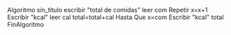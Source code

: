 Algoritmo sin_titulo
	escribir "total de comidas"
	leer com 
	Repetir
		x=x+1
		Escribir "kcal"
		leer cal
		total=total+cal
	Hasta Que x=com
	Escribir "kcal" total
FinAlgoritmo
